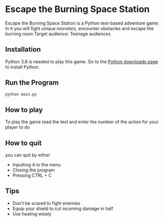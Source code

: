 # Escape the Burning Space Station

Escape the Burning Space Station is a Python text-based adventure game.
In it you will fight unique monsters, encounter obstacles and escape the burning room
Target audience: Teenage audiences

## Installation

Python 3.8 is needed to play this game. Go to the [Python downloads page](https://www.python.org/downloads/) to install Python.

## Run the Program

```bash
python main.py
```

## How to play

To play the game read the text and enter the number of the action for your player to do


## How to quit

you can quit by either
- Inputting 4 to the menu
- Closing the program
- Pressing CTRL + C

## Tips

- Don't be scared to fight enemies
- Equip your shield to cut incoming damage in half
- Use healing wisely
